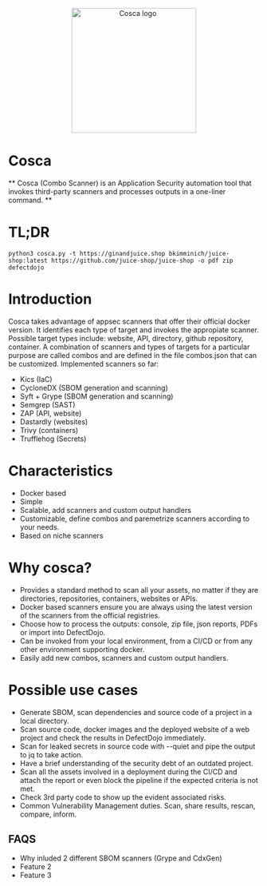 
<p align="center">
    <img src="https://github.com/user-attachments/assets/2598e2c1-5f41-4f8e-8dd5-c9b3057ddb5b" width="250" alt="Cosca logo">
</p>

# Cosca

** Cosca (Combo Scanner) is an Application Security automation tool that invokes third-party scanners and processes outputs in a one-liner command. **

# TL;DR
```console
python3 cosca.py -t https://ginandjuice.shop bkimminich/juice-shop:latest https://github.com/juice-shop/juice-shop -o pdf zip defectdojo
```


# Introduction

Cosca takes advantage of appsec scanners that offer their official docker version. It identifies each type of target and invokes the appropiate scanner.
Possible target types include: website, API, directory, github repository, container. 
A combination of scanners and types of targets for a particular purpose are called combos and are defined in the file combos.json that can be customized. 
Implemented scanners so far: 
- Kics (IaC)
- CycloneDX (SBOM generation and scanning)
- Syft + Grype (SBOM generation and scanning)
- Semgrep (SAST)
- ZAP (API, website)
- Dastardly (websites)
- Trivy (containers)
- Trufflehog (Secrets)


# Characteristics

- Docker based
- Simple
- Scalable, add scanners and custom output handlers
- Customizable, define combos and paremetrize scanners according to your needs.
- Based on niche scanners

# Why cosca?

- Provides a standard method to scan all your assets, no matter if they are directories, repositories, containers, websites or APIs.
- Docker based scanners ensure you are always using the latest version of the scanners from the official registries.
- Choose how to process the outputs: console, zip file, json reports, PDFs or import into DefectDojo.
- Can be invoked from your local environment, from a CI/CD or from any other environment supporting docker.
- Easily add new combos, scanners and custom output handlers.

# Possible use cases
- Generate SBOM, scan dependencies and source code of a project in a local directory.
- Scan source code, docker images and the deployed website of a web project and check the results in DefectDojo immediately.
- Scan for leaked secrets in source code with --quiet and pipe the output to jq to take action.
- Have a brief understanding of the security debt of an outdated project. 
- Scan all the assets involved in a deployment during the CI/CD and attach the report or even block the pipeline if the expected criteria is not met.
- Check 3rd party code to show up the evident associated risks.
- Common Vulnerability Management duties. Scan, share results, rescan, compare, inform.



## FAQS

- Why inluded 2 different SBOM scanners (Grype and CdxGen)
- Feature 2
- Feature 3

